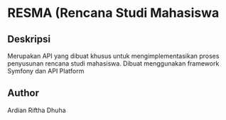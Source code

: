 # RESMA (Rencana Studi Mahasiswa

## Deskripsi
Merupakan API yang dibuat khusus untuk mengimplementasikan proses penyusunan rencana studi mahasiswa. Dibuat menggunakan framework Symfony dan API Platform

## Author
Ardian Riftha Dhuha
